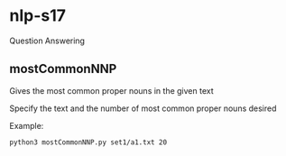 # nlp-s17
Question Answering

## mostCommonNNP 
  Gives the most common proper nouns in the given text

  Specify the text and the number of most common proper nouns desired
  
  Example:
  
	python3 mostCommonNNP.py set1/a1.txt 20
